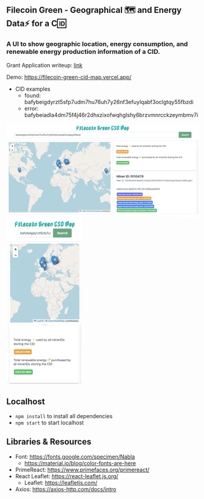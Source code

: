 ## Filecoin Green - Geographical 🗺️ and Energy Data⚡️ for a C🆔
### A UI to show geographic location, energy consumption, and renewable energy production information of a CID. 

Grant Application writeup: [link](https://docs.google.com/document/d/1kmC79qTU86A8oMZpPCGo2MPd_MCVtoQ8AEebvNw3Unk/edit?usp=sharing)



Demo: https://filecoin-green-cid-map.vercel.app/
* CID examples  
    * found: bafybeigdyrzt5sfp7udm7hu76uh7y26nf3efuylqabf3oclgtqy55fbzdi
    * error: bafybeiadla4dm75f4j46r2dhxzixofwqhglshy6brzvmnrcckzeymbmv7i

![demo](./imgs/demo.png)
<img src="./imgs/demo-responsive.png" width="200"/>


## Localhost
* `npm install` to install all dependencies   
* `npm start` to start localhost

## Libraries & Resources
* Font: https://fonts.google.com/specimen/Nabla  
    * https://material.io/blog/color-fonts-are-here
* PrimeReact: https://www.primefaces.org/primereact/
* React Leaflet: https://react-leaflet.js.org/  
    * Leaflet: https://leafletjs.com/ 
* Axios: https://axios-http.com/docs/intro 
